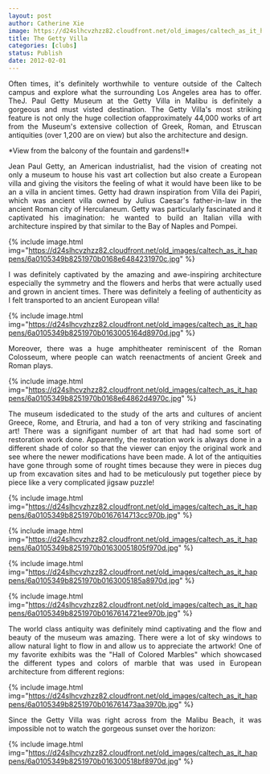 ```yaml
---
layout: post
author: Catherine Xie
image: https://d24slhcvzhzz82.cloudfront.net/old_images/caltech_as_it_happens/6a0105349b8251970b01676146fb19970b.jpg
title: The Getty Villa
categories: [clubs]
status: Publish
date: 2012-02-01
---
```


<p style="text-align: justify;">Often times, it's definitely worthwhile to venture outside of the Caltech campus and explore what the surrounding Los Angeles area has to offer. TheJ. Paul Getty Museum at the Getty Villa in Malibu is definitely a gorgeous and must visted destination. The Getty Villa's most striking feature is not only the huge collection ofapproximately 44,000 works of art from the Museum's extensive collection of Greek, Roman, and Etruscan antiquities (over 1,200 are on view) but also the architecture and design.

<p style="text-align: justify;">*View from the balcony of the fountain and gardens!!*
<p style="text-align: justify;">Jean Paul Getty, an American industrialist, had the vision of creating not only a museum to house his vast art collection but also create a European villa and giving the visitors the feeling of what it would have been like to be an a villa in ancient times. Getty had drawn inspiration from Villa dei Papiri, which was ancient villa owned by Julius Caesar's father-in-law in the ancient Roman city of Herculaneum. Getty was particularly fascinated and it captivated his imagination: he wanted to build an Italian villa with architecture inspired by that similar to the Bay of Naples and Pompei.


{% include image.html img="https://d24slhcvzhzz82.cloudfront.net/old_images/caltech_as_it_happens/6a0105349b8251970b0168e6484231970c.jpg" %}
<p style="text-align: justify;">I was definitely captivated by the amazing and awe-inspiring architecture especially the symmetry and the flowers and herbs that were actually used and grown in ancient times. There was definitely a feeling of authenticity as I felt transported to an ancient European villa!


{% include image.html img="https://d24slhcvzhzz82.cloudfront.net/old_images/caltech_as_it_happens/6a0105349b8251970b0163005164d8970d.jpg" %}
<p style="text-align: justify;">Moreover, there was a huge amphitheater reminiscent of the Roman Colosseum, where people can watch reenactments of ancient Greek and Roman plays.


{% include image.html img="https://d24slhcvzhzz82.cloudfront.net/old_images/caltech_as_it_happens/6a0105349b8251970b0168e64862d4970c.jpg" %}
<p style="text-align: justify;">The museum isdedicated to the study of the arts and cultures of ancient Greece, Rome, and Etruria, and had a ton of very striking and fascinating art! There was a signifigant number of art that had had some sort of restoration work done. Apparently, the restoration work is always done in a different shade of color so that the viewer can enjoy the original work and see where the newer modifications have been made. A lot of the antiquities have gone through some of rought times because they were in pieces dug up from excavation sites and had to be meticulously put together piece by piece like a very complicated jigsaw puzzle!


{% include image.html img="https://d24slhcvzhzz82.cloudfront.net/old_images/caltech_as_it_happens/6a0105349b8251970b0167614713cc970b.jpg" %}

{% include image.html img="https://d24slhcvzhzz82.cloudfront.net/old_images/caltech_as_it_happens/6a0105349b8251970b01630051805f970d.jpg" %}

{% include image.html img="https://d24slhcvzhzz82.cloudfront.net/old_images/caltech_as_it_happens/6a0105349b8251970b0163005185a8970d.jpg" %}

{% include image.html img="https://d24slhcvzhzz82.cloudfront.net/old_images/caltech_as_it_happens/6a0105349b8251970b0167614721ee970b.jpg" %}
<p style="text-align: justify;">The world class antiquity was definitely mind captivating and the flow and beauty of the museum was amazing. There were a lot of sky windows to allow natural light to flow in and allow us to appreciate the artwork! One of my favorite exhibits was the "Hall of Colored Marbles" which showcased the different types and colors of marble that was used in European architecture from different regions:


{% include image.html img="https://d24slhcvzhzz82.cloudfront.net/old_images/caltech_as_it_happens/6a0105349b8251970b016761473aa3970b.jpg" %}
<p style="text-align: justify;">Since the Getty Villa was right across from the Malibu Beach, it was impossible not to watch the gorgeous sunset over the horizon:


{% include image.html img="https://d24slhcvzhzz82.cloudfront.net/old_images/caltech_as_it_happens/6a0105349b8251970b016300518bf8970d.jpg" %}
